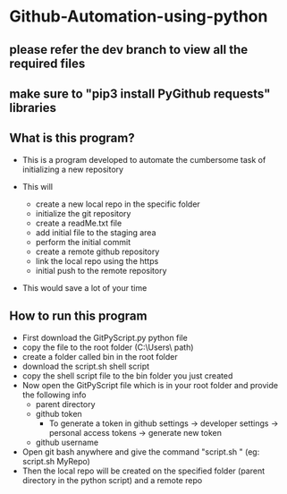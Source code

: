 # Github-Automation-using-python

## please refer the dev branch to view all the required files
## make sure to "pip3 install PyGithub requests" libraries

## What is this program?
  - This is a program developed to automate the cumbersome task of initializing a new repository
  - This will
    - create a new local repo in the specific folder
    - initialize the git repository
    - create a readMe.txt file
    - add initial file to the staging area
    - perform the initial commit
    - create a remote github repository
    - link the local repo using the https
    - initial push to the remote repository
   
  - This would save a lot of your time

## How to run this program
  - First download the GitPyScript.py python file
  - copy the file to the root folder (C:\Users\\<user> path)
  - create a folder called bin in the root folder
  - download the script.sh shell script
  - copy the shell script file to the bin folder you just created
  - Now open the GitPyScript file which is in your root folder and provide the following info
    - parent directory
    - github token
      - To generate a token in github settings -> developer settings -> personal access tokens -> generate new token
    - github username
  - Open git bash anywhere and give the command "script.sh <repo name>" (eg: script.sh MyRepo)
  - Then the local repo will be created on the specified folder (parent directory in the python script) and a remote repo
 

